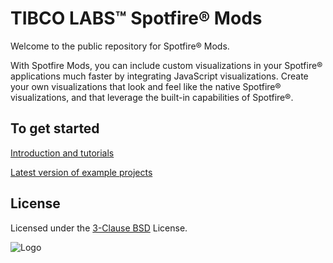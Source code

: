 # TIBCO LABS™ Spotfire® Mods

Welcome to the public repository for Spotfire® Mods.
 
With Spotfire Mods, you can include custom visualizations in your Spotfire® applications much faster by integrating JavaScript visualizations. Create your own visualizations that look and feel like the native Spotfire® visualizations, and that leverage the built-in capabilities of Spotfire®. 

## To get started

[Introduction and tutorials](https://tibcosoftware.github.io/spotfire-mods/docs/)

[Latest version of example projects](https://github.com/TIBCOSoftware/spotfire-mods/releases/tag/v1.0.0-alpha)

## License

Licensed under the [3-Clause BSD](https://github.com/TIBCOSoftware/spotfire-mods/blob/master/LICENSE) License.


![Logo](https://tibcosoftware.github.io/TIBCO-LABS/about/tibcolabs-brand.png "Labs Logo")
